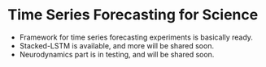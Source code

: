 # Time Series Forecasting for Science

- Framework for time series forecasting experiments is basically ready.
- Stacked-LSTM is available, and more will be shared soon.
- Neurodynamics part is in testing, and will be shared soon.
